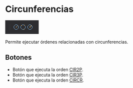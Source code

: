 # Circunferencias

![Barra de herramientas Circunferencias](../../../../.gitbook/assets/circunferencias.PNG)

Permite ejecutar órdenes relacionadas con circunferencias.

## Botones

* Botón que ejecuta la orden [CIR2P](../ventana-de-dibujo/ordenes/c/cir2p.md).
* Botón que ejecuta la orden [CIR3P](../ventana-de-dibujo/ordenes/c/cir3p.md).
* Botón que ejecuta la orden [CIRCR](../ventana-de-dibujo/ordenes/c/circr.md).
